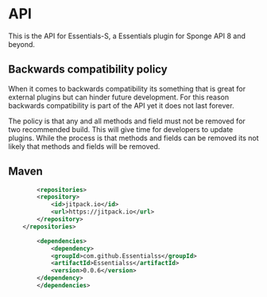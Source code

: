 # API

This is the API for Essentials-S, a Essentials plugin for Sponge API 8 and beyond.

## Backwards compatibility policy

When it comes to backwards compatibility its something that is great for external plugins but can hinder future development. 
For this reason backwards compatibility is part of the API yet it does not last forever. 

The policy is that any and all methods and field must not be removed for two recommended build. 
This will give time for developers to update plugins. 
While the process is that methods and fields can be removed its not likely that methods and fields will be removed.

## Maven

```xml
        <repositories>
		<repository>
		    <id>jitpack.io</id>
		    <url>https://jitpack.io</url>
		</repository>
	</repositories>

        <dependencies>
            <dependency>
	        <groupId>com.github.Essentialss</groupId>
	        <artifactId>Essentialss</artifactId>
	        <version>0.0.6</version>
	    </dependency>
        </dependencies>


```
